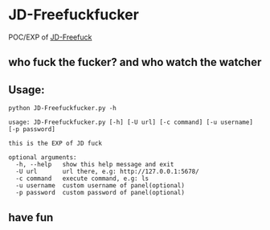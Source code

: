# JD-Freefuckfucker

POC/EXP of [JD-Freefuck](https://www.pwnwiki.org/index.php?title=JD-FreeFuck_%E5%BE%8C%E5%8F%B0%E5%91%BD%E4%BB%A4%E5%9F%B7%E8%A1%8C%E6%BC%8F%E6%B4%9E)

## who fuck the fucker? and who watch the watcher

## Usage: 
``` 
python JD-Freefuckfucker.py -h 

usage: JD-Freefuckfucker.py [-h] [-U url] [-c command] [-u username] [-p password]

this is the EXP of JD fuck

optional arguments:
  -h, --help   show this help message and exit
  -U url       url there, e.g: http://127.0.0.1:5678/
  -c command   execute command, e.g: ls
  -u username  custom username of panel(optional)
  -p password  custom password of panel(optional)

```

## have fun
